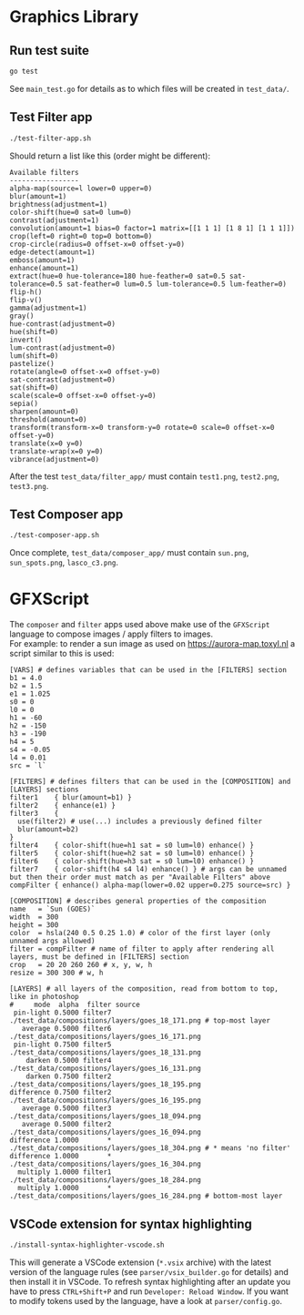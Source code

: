 # Graphics Library

## Run test suite
```bash
go test
```
See `main_test.go` for details as to which files will be created in `test_data/`.

## Test Filter app
```bash
./test-filter-app.sh
```

Should return a list like this (order might be different):
```
Available filters
-----------------
alpha-map(source=l lower=0 upper=0)
blur(amount=1)
brightness(adjustment=1)
color-shift(hue=0 sat=0 lum=0)
contrast(adjustment=1)
convolution(amount=1 bias=0 factor=1 matrix=[[1 1 1] [1 8 1] [1 1 1]])
crop(left=0 right=0 top=0 bottom=0)
crop-circle(radius=0 offset-x=0 offset-y=0)
edge-detect(amount=1)
emboss(amount=1)
enhance(amount=1)
extract(hue=0 hue-tolerance=180 hue-feather=0 sat=0.5 sat-tolerance=0.5 sat-feather=0 lum=0.5 lum-tolerance=0.5 lum-feather=0)
flip-h()
flip-v()
gamma(adjustment=1)
gray()
hue-contrast(adjustment=0)
hue(shift=0)
invert()
lum-contrast(adjustment=0)
lum(shift=0)
pastelize()
rotate(angle=0 offset-x=0 offset-y=0)
sat-contrast(adjustment=0)
sat(shift=0)
scale(scale=0 offset-x=0 offset-y=0)
sepia()
sharpen(amount=0)
threshold(amount=0)
transform(transform-x=0 transform-y=0 rotate=0 scale=0 offset-x=0 offset-y=0)
translate(x=0 y=0)
translate-wrap(x=0 y=0)
vibrance(adjustment=0)
```
After the test `test_data/filter_app/` must contain `test1.png`, `test2.png`, `test3.png`. 

## Test Composer app
```bash
./test-composer-app.sh
```
Once complete, `test_data/composer_app/` must contain `sun.png`, `sun_spots.png`, `lasco_c3.png`. 

# GFXScript
The `composer` and `filter` apps used above make use of the `GFXScript` language to compose images / apply filters to images.  
For example: to render a sun image as used on https://aurora-map.toxyl.nl a script similar to this is used:
```
[VARS] # defines variables that can be used in the [FILTERS] section 
b1 = 4.0
b2 = 1.5
e1 = 1.025
s0 = 0
l0 = 0
h1 = -60
h2 = -150
h3 = -190
h4 = 5
s4 = -0.05
l4 = 0.01
src = `l`

[FILTERS] # defines filters that can be used in the [COMPOSITION] and [LAYERS] sections 
filter1    { blur(amount=b1) }
filter2    { enhance(e1) }
filter3    { 
  use(filter2) # use(...) includes a previously defined filter
  blur(amount=b2) 
}
filter4    { color-shift(hue=h1 sat = s0 lum=l0) enhance() }
filter5    { color-shift(hue=h2 sat = s0 lum=l0) enhance() }
filter6    { color-shift(hue=h3 sat = s0 lum=l0) enhance() }
filter7    { color-shift(h4 s4 l4) enhance() } # args can be unnamed but then their order must match as per "Available Filters" above
compFilter { enhance() alpha-map(lower=0.02 upper=0.275 source=src) }

[COMPOSITION] # describes general properties of the composition
name   = `Sun (GOES)`
width  = 300		
height = 300
color  = hsla(240 0.5 0.25 1.0) # color of the first layer (only unnamed args allowed)
filter = compFilter # name of filter to apply after rendering all layers, must be defined in [FILTERS] section
crop   = 20 20 260 260 # x, y, w, h
resize = 300 300 # w, h

[LAYERS] # all layers of the composition, read from bottom to top, like in photoshop
#     mode  alpha  filter source
 pin-light 0.5000 filter7 ./test_data/compositions/layers/goes_18_171.png # top-most layer
   average 0.5000 filter6 ./test_data/compositions/layers/goes_16_171.png
 pin-light 0.7500 filter5 ./test_data/compositions/layers/goes_18_131.png
    darken 0.5000 filter4 ./test_data/compositions/layers/goes_16_131.png
    darken 0.7500 filter2 ./test_data/compositions/layers/goes_18_195.png
difference 0.7500 filter2 ./test_data/compositions/layers/goes_16_195.png
   average 0.5000 filter3 ./test_data/compositions/layers/goes_18_094.png
   average 0.5000 filter2 ./test_data/compositions/layers/goes_16_094.png
difference 1.0000       * ./test_data/compositions/layers/goes_18_304.png # * means 'no filter'
difference 1.0000       * ./test_data/compositions/layers/goes_16_304.png
  multiply 1.0000 filter1 ./test_data/compositions/layers/goes_18_284.png
  multiply 1.0000       * ./test_data/compositions/layers/goes_16_284.png # bottom-most layer
```

## VSCode extension for syntax highlighting
```bash
./install-syntax-highlighter-vscode.sh
```
This will generate a VSCode extension (`*.vsix` archive) with the latest version of the language rules (see `parser/vsix_builder.go` for details) and then install it in VSCode. To refresh syntax highlighting after an update you have to press `CTRL+Shift+P` and run `Developer: Reload Window`. If you want to modify tokens used by the language, have a look at `parser/config.go`.  